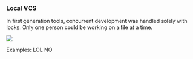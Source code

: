 ### Local VCS

In first generation tools, concurrent development was handled solely with locks. Only one person could be working on a file at a time.

![](http://git-scm.com/figures/18333fig0101-tn.png)

Examples: LOL NO
